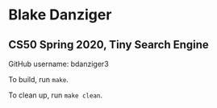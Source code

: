 # Blake Danziger
## CS50 Spring 2020, Tiny Search Engine

GitHub username: bdanziger3

To build, run `make`.

To clean up, run `make clean`.

